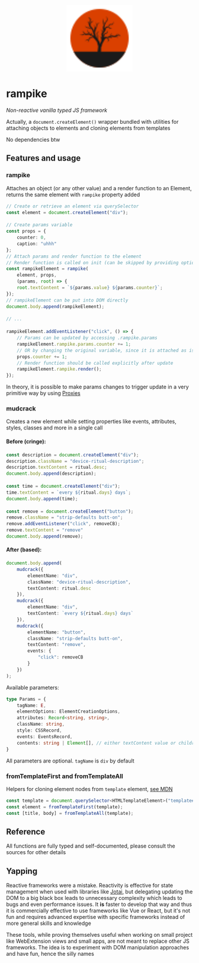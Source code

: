 <p align="center">
	<img width="180" src="https://github.com/milesvii/rampike/blob/master/logo.svg?raw=true" alt="rampike logo">
</p>

# rampike

*Non-reactive vanilla typed JS framework*

Actually, a `document.createElement()` wrapper bundled with utilities for attaching objects to elements and cloning elements from templates

No dependencies btw

## Features and usage

### rampike
Attaches an object (or any other value) and a render function to an Element, returns the same element with `rampike` property added

```ts
// Create or retrieve an element via querySelector
const element = document.createElement("div");

// Create params variable
const props = {
	counter: 0,
	caption: "uhhh"
};
// Attach params and render function to the element
// Render function is called on init (can be skipped by providing options)
const rampikeElement = rampike(
	element, props,
	(params, root) => {
	root.textContent = `${params.value} ${params.counter}`;
});
// rampikeElement can be put into DOM directly
document.body.append(rampikeElement);

// ...

rampikeElement.addEventListener("click", () => {
	// Params can be updated by accessing .rampike.params
	rampikeElement.rampike.params.counter += 1;
	// OR by changing the original variable, since it is attached as is
	props.counter += 1;
	// Render function should be called explicitly after update
	rampikeElement.rampike.render();
});
```

In theory, it is possible to make params changes to trigger update in a very primitive way by using [Proxies](https://developer.mozilla.org/en-US/docs/Web/JavaScript/Reference/Global_Objects/Proxy)

### mudcrack
Creates a new element while setting properties like events, attributes, styles, classes and more in a single call
#### Before (cringe):
```ts
const description = document.createElement("div");
description.className = "device-ritual-description";
description.textContent = ritual.desc;
document.body.append(description);

const time = document.createElement("div");
time.textContent = `every ${ritual.days} days`;
document.body.append(time);

const remove = document.createElement("button");
remove.className = "strip-defaults butt-on";
remove.addEventListener("click", removeCB);
remove.textContent = "remove"
document.body.append(remove);
```

#### After (based):
```ts
document.body.append(
	mudcrack({
		elementName: "div",
		className: "device-ritual-description",
		textContent: ritual.desc
	}),
	mudcrack({
		elementName: "div",
		textContent: `every ${ritual.days} days`
	}),
	mudcrack({
		elementName: "button",
		className: "strip-defaults butt-on",
		textContent: "remove",
		events: {
			"click": removeCB
		}
	})
);
```

Available parameters:
```ts
type Params = {
	tagName: E,
	elementOptions: ElementCreationOptions,
	attributes: Record<string, string>,
	className: string,
	style: CSSRecord,
	events: EventsRecord,
	contents: string | Element[], // either textContent value or children
}
```

All parameters are optional. `tagName` is `div` by default

### fromTemplateFirst and fromTemplateAll
Helpers for cloning element nodes from `template` element, [see MDN](https://developer.mozilla.org/en-US/docs/Web/HTML/Reference/Elements/template)

```ts
const template = document.querySelector<HTMLTemplateElement>("template#template-id")!;
const element = fromTemplateFirst(template);
const [title, body] = fromTemplateAll(template);
```

## Reference
All functions are fully typed and self-documented, please consult the sources for other details

## Yapping
Reactive frameworks were a mistake. Reactivity is effective for state management when used with libraries like [Jotai](https://jotai.org/), but delegating updating the DOM to a big black box leads to unnecessary complexity which leads to bugs and even performance issues. It **is** faster to develop that way and thus it is commercially effective to use frameworks like Vue or React, but it's not fun and requires advanced expertise with specific frameworks instead of more general skills and knowledge

These tools, while proving themselves useful when working on small project like WebExtension views and small apps, are not meant to replace other JS frameworks. The idea is to experiment with DOM manipulation approaches and have fun, hence the silly names